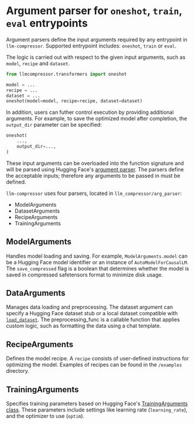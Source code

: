 # Argument parser for `oneshot`, `train`, `eval` entrypoints

Argument parsers define the input arguments required by any entrypoint in `llm-compressor`. Supported entrypoint includes: `oneshot`, `train` or `eval`.

The logic is carried out with respect to the given input arguments, such as `model`, `recipe` and `dataset`. 

```python
from llmcompressor.transformers import oneshot

model = ...
recipe = ...
dataset = ...
oneshot(model=model, recipe=recipe, dataset=dataset)
```

In addition, users can futher control execution by providing additional arguments. For example, to save the optimized model after completion, the `output_dir` parameter can be specified:

```python
oneshot(
    ..., 
    output_dir=...,
)
```

These input arguments can be overloaded into the function signature and will be parsed using Hugging Face's [argument parser](https://github.com/huggingface/transformers/blob/main/src/transformers/hf_argparser.py). The parsers define the acceptable inputs; therefore any arguments to be passed in must be defined.

`llm-compressor` uses four parsers, located in `llm_compressor/arg_parser`:
* ModelArguments
* DatasetArguments
* RecipeArguments
* TrainingArguments


## ModelArguments
Handles model loading and saving. For example, `ModelArguments.model` can be a Hugging Face model identifier or an instance of `AutoModelForCausalLM`. The `save_compressed` flag is a boolean that determines whether the model is saved in compressed safetensors format to minimize disk usage.

## DataArguments
Manages data loading and preprocessing. The dataset argument can specify a Hugging Face dataset stub or a local dataset compatible with [`load_dataset`](https://github.com/huggingface/datasets/blob/3a4e74a9ace62ecd5c9cde7dcb6bcabd65cc7857/src/datasets/load.py#L1905). The preprocessing_func is a callable function that applies custom logic, such as formatting the data using a chat template.

## RecipeArguments
Defines the model recipe. A `recipe` consists of user-defined instructions for optimizing the model. Examples of recipes can be found in the `/examples` directory.

## TrainingArguments
Specifies training parameters based on Hugging Face's [TrainingArguments class](https://github.com/huggingface/transformers/blob/main/src/transformers/training_args.py). These parameters include settings like learning rate (`learning_rate`), and the optimizer to use (`optim`).

